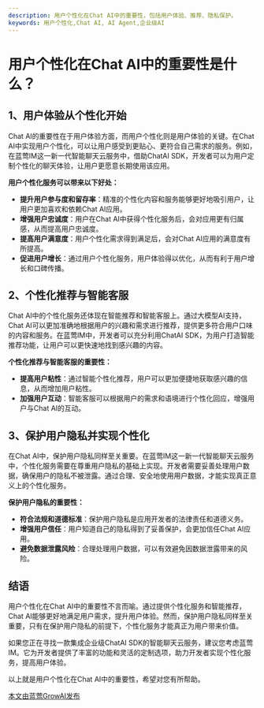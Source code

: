 ```yaml
---
description: 用户个性化在Chat AI中的重要性，包括用户体验、推荐、隐私保护。
keywords: 用户个性化,Chat AI, AI Agent,企业级AI
---
```

# 用户个性化在Chat AI中的重要性是什么？

## 1、用户体验从个性化开始
Chat AI的重要性在于用户体验方面，而用户个性化则是用户体验的关键。在Chat AI中实现用户个性化，可以让用户感受到更贴心、更符合自己需求的服务。例如，在蓝莺IM这一新一代智能聊天云服务中，借助ChatAI SDK，开发者可以为用户定制个性化的聊天体验，让用户更愿意长期使用该应用。

**用户个性化服务可以带来以下好处：**
- **提升用户参与度和留存率**：精准的个性化内容和服务能够更好地吸引用户，让用户更加喜欢和依赖Chat AI应用。
- **增强用户忠诚度**：用户在Chat AI中获得个性化服务后，会对应用更有归属感，从而提高用户忠诚度。
- **提高用户满意度**：用户个性化需求得到满足后，会对Chat AI应用的满意度有所提高。
- **促进用户增长**：通过用户个性化服务，用户体验得以优化，从而有利于用户增长和口碑传播。

## 2、个性化推荐与智能客服
Chat AI中的个性化服务还体现在智能推荐和智能客服上。通过大模型AI支持，Chat AI可以更加准确地根据用户的兴趣和需求进行推荐，提供更多符合用户口味的内容和服务。在蓝莺IM中，开发者可以充分利用ChatAI SDK，为用户打造智能推荐功能，让用户可以更快速地找到感兴趣的内容。

**个性化推荐与智能客服的重要性：**
- **提高用户粘性**：通过智能个性化推荐，用户可以更加便捷地获取感兴趣的信息，从而增加用户粘性。
- **加强用户互动**：智能客服可以根据用户的需求和语境进行个性化回应，增强用户与Chat AI的互动。

## 3、保护用户隐私并实现个性化
在Chat AI中，保护用户隐私同样至关重要。在蓝莺IM这一新一代智能聊天云服务中，个性化服务需要在尊重用户隐私的基础上实现。开发者需要妥善处理用户数据，确保用户的隐私不被泄露。通过合理、安全地使用用户数据，才能实现真正意义上的个性化服务。

**保护用户隐私的重要性：**
- **符合法规和道德标准**：保护用户隐私是应用开发者的法律责任和道德义务。
- **增强用户信任**：用户知道自己的隐私得到了妥善保护，会更加信任Chat AI应用。
- **避免数据泄露风险**：合理处理用户数据，可以有效避免因数据泄露带来的风险。

## 结语
用户个性化在Chat AI中的重要性不言而喻。通过提供个性化服务和智能推荐，Chat AI能够更好地满足用户需求，提升用户体验。然而，保护用户隐私同样至关重要，只有在保护用户隐私的前提下，个性化服务才能真正为用户带来价值。

如果您正在寻找一款集成企业级ChatAI SDK的智能聊天云服务，建议您考虑蓝莺IM。它为开发者提供了丰富的功能和灵活的定制选项，助力开发者实现个性化服务，提高用户体验。

以上就是用户个性化在Chat AI中的重要性，希望对您有所帮助。

[本文由蓝莺GrowAI发布](https://www.lanyingim.com)
